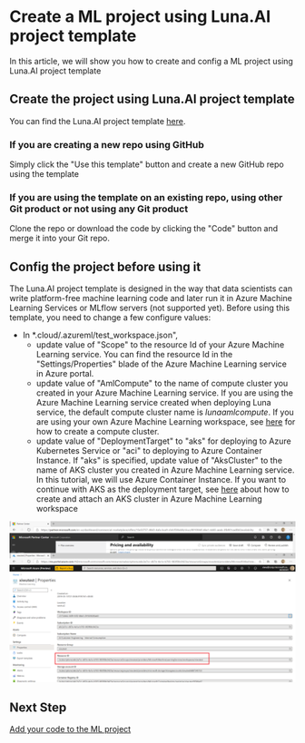 # Create a ML project using Luna.AI project template

In this article, we will show you how to create and config a ML project using Luna.AI project template

## Create the project using Luna.AI project template

You can find the Luna.AI project template [here](https://github.com/Azure/LunaAIProjectTemplate).

### If you are creating a new repo using GitHub

Simply click the "Use this template" button and create a new GitHub repo using the template

### If you are using the template on an existing repo, using other Git product or not using any Git product

Clone the repo or download the code by clicking the "Code" button and merge it into your Git repo.

## Config the project before using it

The Luna.AI project template is designed in the way that data scientists can write platform-free machine learning code and later run it in Azure Machine Learning Services or MLflow servers (not supported yet). Before using this template, you need to change a few configure values:

- In *.cloud/.azureml/test_workspace.json", 
    - update value of "Scope" to the resource Id of your Azure Machine Learning service. You can find the resource Id in the "Settings/Properties" blade of the Azure Machine Learning service in Azure portal.
    - update value of "AmlCompute" to the name of compute cluster you created in your Azure Machine Learning service. If you are using the Azure Machine Learning service created when deploying Luna service, the default compute cluster name is *lunaamlcompute*. If you are using your own Azure Machine Learning workspace, see [here](https://docs.microsoft.com/en-us/azure/machine-learning/how-to-set-up-training-targets#portal-create) for how to create a compute cluster.
    - update value of "DeploymentTarget" to "aks" for deploying to Azure Kubernetes Service or "aci" to deploying to Azure Container Instance. If "aks" is specified, update value of "AksCluster" to the name of AKS cluster you created in Azure Machine Learning service. In this tutorial, we will use Azure Container Instance. If you want to continue with AKS as the deployment target, see [here](https://docs.microsoft.com/en-us/azure/machine-learning/how-to-deploy-azure-kubernetes-service#create-a-new-aks-cluster) about how to create and attach an AKS cluster in Azure Machine Learning workspace

![azure-portal-aml-resource-id](../../images/luna.ai/azure-portal-aml-resource-id.png)

## Next Step

[Add your code to the ML project](./add-ml-code.md)
